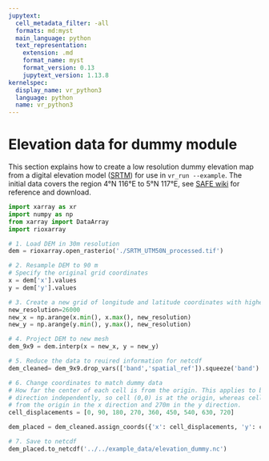 ```yaml
---
jupytext:
  cell_metadata_filter: -all
  formats: md:myst
  main_language: python
  text_representation:
    extension: .md
    format_name: myst
    format_version: 0.13
    jupytext_version: 1.13.8
kernelspec:
  display_name: vr_python3
  language: python
  name: vr_python3
---
```


# Elevation data for dummy module

This section explains how to create a low resolution dummy elevation map from a
digital elevation model ([SRTM](https://www2.jpl.nasa.gov/srtm/)) for use in
`vr_run --example`. The initial data covers the region 4°N 116°E to 5°N 117°E, see
[SAFE wiki](https://safeproject.net/dokuwiki/safe_gis/srtm) for reference and download.

```python
import xarray as xr
import numpy as np
from xarray import DataArray
import rioxarray

# 1. Load DEM in 30m resolution
dem = rioxarray.open_rasterio('./SRTM_UTM50N_processed.tif')

# 2. Resample DEM to 90 m
# Specify the original grid coordinates
x = dem['x'].values
y = dem['y'].values

# 3. Create a new grid of longitude and latitude coordinates with higher resolution
new_resolution=26000
new_x = np.arange(x.min(), x.max(), new_resolution)
new_y = np.arange(y.min(), y.max(), new_resolution)

# 4. Project DEM to new mesh
dem_9x9 = dem.interp(x = new_x, y = new_y)

# 5. Reduce the data to reuired information for netcdf
dem_cleaned= dem_9x9.drop_vars(['band','spatial_ref']).squeeze('band').drop_indexes(['x','y']).rename('elevation')

# 6. Change coordinates to match dummy data
# How far the center of each cell is from the origin. This applies to both the x and y
# direction independently, so cell (0,0) is at the origin, whereas cell (2,3) is 180m
# from the origin in the x direction and 270m in the y direction.
cell_displacements = [0, 90, 180, 270, 360, 450, 540, 630, 720]

dem_placed = dem_cleaned.assign_coords({'x': cell_displacements, 'y': cell_displacements})

# 7. Save to netcdf
dem_placed.to_netcdf('../../example_data/elevation_dummy.nc')
```
